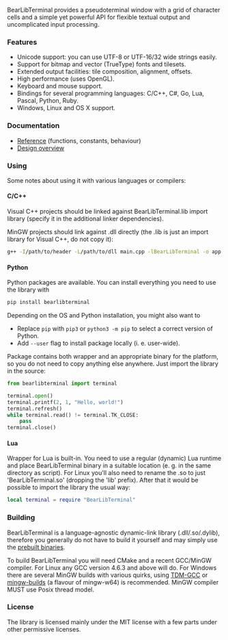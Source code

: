 BearLibTerminal provides a pseudoterminal window with a grid of character cells and a simple yet powerful API for flexible textual output and uncomplicated input processing.

### Features

* Unicode support: you can use UTF-8 or UTF-16/32 wide strings easily.
* Support for bitmap and vector (TrueType) fonts and tilesets.
* Extended output facilities: tile composition, alignment, offsets.
* High performance (uses OpenGL).
* Keyboard and mouse support.
* Bindings for several programming languages: С/С++, C#, Go, Lua, Pascal, Python, Ruby.
* Windows, Linux and OS X support.


### Documentation

* [Reference](http://foo.wyrd.name/en%3Abearlibterminal%3Areference) (functions, constants, behaviour)
* [Design overview](http://foo.wyrd.name/en%3Abearlibterminal%3Adesign)


### Using

Some notes about using it with various languages or compilers:


#### C/C++

Visual C++ projects should be linked against BearLibTerminal.lib import library (specify it in the additional linker dependencies).

MinGW projects should link against .dll directly (the .lib is just an import library for Visual C++, do not copy it):

```sh
g++ -I/path/to/header -L/path/to/dll main.cpp -lBearLibTerminal -o app.exe
```


#### Python

Python packages are available. You can install everything you need to use the library with

```sh
pip install bearlibterminal
```

Depending on the OS and Python installation, you might also want to

- Replace `pip` with `pip3` or `python3 -m pip` to select a correct version of Python.
- Add `--user` flag to install package locally (i. e. user-wide).

Package contains both wrapper and an appropriate binary for the platform, so you do not need to copy anything else anywhere. Just import the library in the source:

```python
from bearlibterminal import terminal

terminal.open()
terminal.printf(2, 1, "Hello, world!")
terminal.refresh()
while terminal.read() != terminal.TK_CLOSE:
    pass
terminal.close()
```

#### Lua

Wrapper for Lua is built-in. You need to use a regular (dynamic) Lua runtime and place BearLibTerminal binary
in a suitable location (e. g. in the same directory as script). For Linux you'll also need to rename the .so
to just 'BearLibTerminal.so' (dropping the 'lib' prefix). After that it would be possible to import the library
the usual way:

```lua
local terminal = require "BearLibTerminal" 
```

### Building

BearLibTerminal is a language-agnostic dynamic-link library (.dll/.so/.dylib), therefore you generally do not have
to build it yourself and may simply use the [prebuilt binaries](http://foo.wyrd.name/en:bearlibterminal#download).

To build BearLibTerminal you will need CMake and a recent GCC/MinGW compiler. For Linux any GCC version 4.6.3 and above
will do. For Windows there are several MinGW builds with various quirks, using [TDM-GCC](http://tdm-gcc.tdragon.net/) or
[mingw-builds](http://mingw-w64.org/doku.php/download/mingw-builds) (a flavour of mingw-w64) is recommended.
MinGW compiler MUST use Posix thread model.


### License

The library is licensed mainly under the MIT license with a few parts under other permissive licenses.
